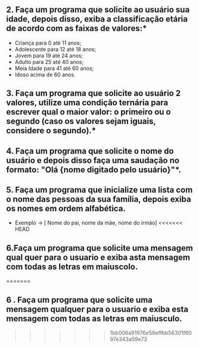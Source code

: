  ## 2. Faça um programa que solicite ao usuário sua idade, depois disso, exiba a classificação etária de acordo com as faixas de valores:*

* Criança para 0 até 11 anos;
* Adolescente para 12 até 18 anos;
* Jovem para 19 até 24 anos;
* Adulto para 25 até 40 anos;
* Meia Idade para 41 até 60 anos;
* Idoso acima de 60 anos.
    
 ## 3. Faça um programa que solicite ao usuário 2 valores, utilize uma condição ternária para escrever qual o maior valor: o primeiro ou o segundo (caso os valores sejam iguais, considere o segundo).*

 ## 4. Faça um programa que solicite o nome do usuário e depois disso faça uma saudação no formato: "Olá {nome digitado pelo usuário}"*.
  ## 5. Faça um programa que inicialize uma lista com o nome das pessoas da sua família, depois exiba os nomes em ordem alfabética.
 * Exemplo -> [ Nome do pai, nome da mãe, nome do irmão]
<<<<<<< HEAD
## 6.Faça um programa que solicite uma mensagem qual quer para o usuario e exiba asta mensagem com todas as letras em maiuscolo.
=======

## 6 . Faça um programa que solicite uma mensagem qualquer para o usuario e exiba esta mensagem com todas as letras em maiusculo. 
>>>>>>> 1bb006a91976e58effbb56301f6097e343a59e73
